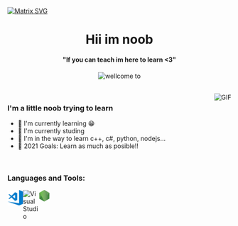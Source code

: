 [![Matrix SVG](https://raw.githubusercontent.com/rodrigograca31/rodrigograca31/master/matrix.svg)](https://www.youtube.com/watch?v=SDkAGkd4NLc) 
<p>
  <h1 align="center"><b>Hii im noob</b></h1>
</p>

<p>
  <h4 align="center"><b>"If you can teach im here to learn <3"</b></h4>
</p>

<p align="center">
    <img align="center" alt="wellcome to" src="https://gpvc.arturio.dev/IMXNOOBX" />
</p>

<br>

<img align="right" height="270px" alt="GIF" src="https://camo.githubusercontent.com/f5063eca77400ff666dbecd8e484df1dfdc186465a29a588c98bb8fbc381dff2/68747470733a2f2f75706c6f6164732d73736c2e776562666c6f772e636f6d2f3539613739393830646432333739303030313633303134652f3562396666616665393831396538653362396664316566655f436f7a7943616c5f4368726973253237732532306d6f6465253230312e676966" />

### I'm a little noob trying to learn
- 🔭 I'm currently learning :grin:
- 🌱 I'm currently studing 
- 👯 I'm in the way to learn c++, c#, python, nodejs...
- 🥅 2021 Goals: Learn as much as posible!!

<br>

### Languages and Tools: 

<img align="left" alt="Visual Studio Code" width="35px" src="https://raw.githubusercontent.com/github/explore/80688e429a7d4ef2fca1e82350fe8e3517d3494d/topics/visual-studio-code/visual-studio-code.png" />
<img align="left" alt="Visual Studio" width="35px" src="https://img.icons8.com/ios-filled/452/visual-studio-logo.png" />
<img align="left" alt="Node.js" width="26px" src="https://raw.githubusercontent.com/github/explore/80688e429a7d4ef2fca1e82350fe8e3517d3494d/topics/nodejs/nodejs.png" />
<br>
<br>
<br>
<br>
